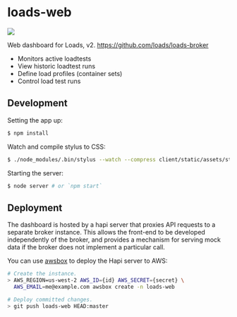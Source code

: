 # loads-web

[![](https://travis-ci.org/loads/loads-web.svg?branch=master)](https://travis-ci.org/loads/loads-web)

Web dashboard for Loads, v2.
<https://github.com/loads/loads-broker>

 * Monitors active loadtests
 * View historic loadtest runs
 * Define load profiles (container sets)
 * Control load test runs


## Development

Setting the app up:

```sh
$ npm install
```

Watch and compile stylus to CSS:

```sh
$ ./node_modules/.bin/stylus --watch --compress client/static/assets/stylus/app.styl --out client/static/assets/css/
```

Starting the server:
```sh
$ node server # or `npm start`
```


## Deployment

The dashboard is hosted by a hapi server that proxies API requests to a
separate broker instance. This allows the front-end to be developed
independently of the broker, and provides a mechanism for serving mock data
if the broker does not implement a particular call.

You can use [awsbox](https://github.com/mozilla/awsbox) to deploy the Hapi
server to AWS:

```sh
# Create the instance.
> AWS_REGION=us-west-2 AWS_ID={id} AWS_SECRET={secret} \
  AWS_EMAIL=me@example.com awsbox create -n loads-web

# Deploy committed changes.
> git push loads-web HEAD:master
```
